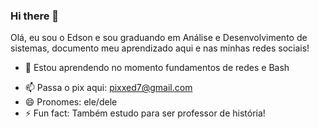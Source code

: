 ### Hi there 👋

Olá, eu sou o Edson e sou graduando em Análise e Desenvolvimento de sistemas, documento meu aprendizado aqui e nas minhas redes sociais!

<!-- 🔭 I’m currently working on ... -->
- 🌱 Estou aprendendo no momento fundamentos de redes e Bash
<!--- 👯 I’m looking to collaborate on ...
- 🤔 I’m looking for help with ...
- 💬 Ask me about ... -->
- 📫 Passa o pix aqui: pixxed7@gmail.com
- 😄 Pronomes: ele/dele
- ⚡ Fun fact: Também estudo para ser professor de história!

